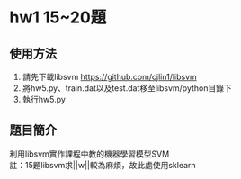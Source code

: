 # hw1 15~20題
## 使用方法
1. 請先下載libsvm https://github.com/cjlin1/libsvm
2. 將hw5.py、train.dat以及test.dat移至libsvm/python目錄下
3. 執行hw5.py

## 題目簡介
利用libsvm實作課程中教的機器學習模型SVM  
註：15題libsvm求||w||較為麻煩，故此處使用sklearn